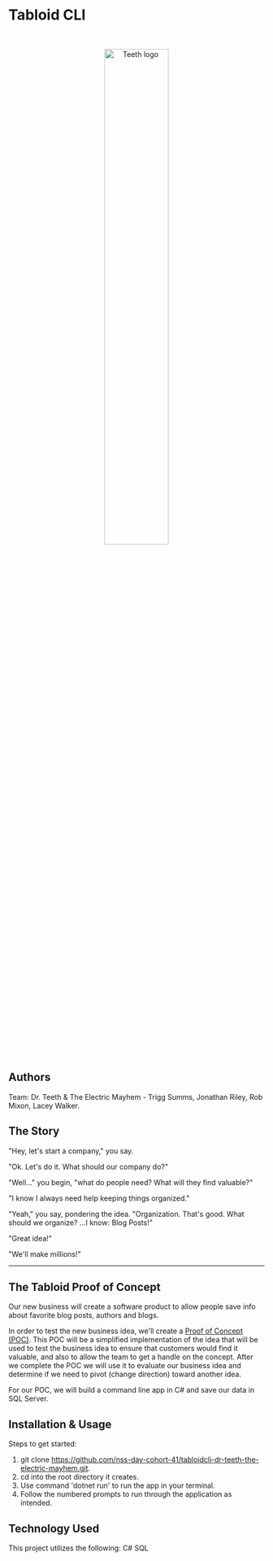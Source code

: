 # Tabloid CLI

<br/>
<p align="center">
    <a >
        <img width="50%" src="https://res.cloudinary.com/triggsumms/image/upload/v1600103350/Dr.Teeth/dgmcht7ucddbbixc58px.png"  alt="Teeth logo">
    </a>
</p>

<br/>


## Authors

Team: Dr. Teeth & The Electric Mayhem - Trigg Summs, Jonathan Riley, Rob Mixon, Lacey Walker.

## The Story

"Hey, let's start a company," you say.

"Ok. Let's do it. What should our company do?"

"Well..." you begin, "what do people need? What will they find valuable?"

"I know I always need help keeping things organized."

"Yeah," you say, pondering the idea. "Organization. That's good. What should we organize? ...I know: Blog Posts!"

"Great idea!"

"We'll make millions!"

---

## The Tabloid Proof of Concept

Our new business will create a software product to allow people save info about favorite blog posts, authors and blogs.

In order to test the new business idea, we'll create a [Proof of Concept (POC)](https://en.wikipedia.org/wiki/Proof_of_concept#Software_development). This POC will be a simplified implementation of the idea that will be used to test the business idea to ensure that customers would find it valuable, and also to allow the team to get a handle on the concept. After we complete the POC we will use it to evaluate our business idea and determine if we need to pivot (change direction) toward another idea.

For our POC, we will build a command line app in C# and save our data in SQL Server.


## Installation & Usage

Steps to get started:

1. git clone https://github.com/nss-day-cohort-41/tabloidcli-dr-teeth-the-electric-mayhem.git.
2. cd into the root directory it creates.
3. Use command 'dotnet run' to run the app in your terminal. 
4. Follow the numbered prompts to run through the application as intended. 

## Technology Used
This project utilizes the following: 
  C#
  SQL
  
